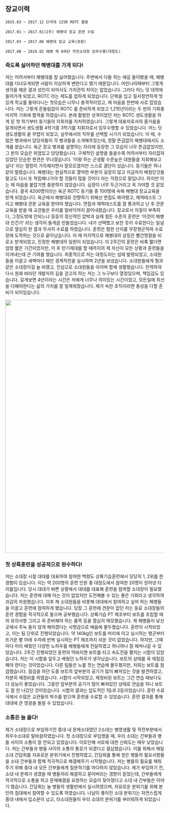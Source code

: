## 장교이력

```
2015.03 ~ 2017.12 단국대 125R ROTC 활동
			
2017.01 ~ 2017.01(2주) 해병대 장교 훈련 수료

2017.03 ~ 2017.08 해병대 장교 교육(포항)

2017.08 ~ 2019.02 해병 제 6여단 작전소대장 임무수행(대청도)
```

### 죽도록 싫어하던 해병대를 가게 되다!

저는 어려서부터 해병대를 참 싫어했습니다. 주변에서 다들 하는 얘길 들어봤을 때, 해병대를 다녀오게되면 사람이 이상하게 변한다고 했기 때문입니다. 어린나이때부터 그렇게 생각을 해온 결과 성인이 되어서도 가치관의 차이는 없었습니다. 그러다 어느 덧 대학에 들어가게 되었고, ROTC 라는 제도를 접하게 되었습니다. 단복을 입고 질서정연하게 멋있게 학교를 돌아다니는 첫모습은 너무나 충격적이었고, 제 마음을 한번에 사로 잡았습니다. 저는 그렇게 흔들림없이 ROTC 를 준비하게 되었고 1,2학년이라는 두 번의 기회중 마지막 기회에 합격을 하였습니다. 본래 활발한 성격이었던 저는 ROTC 생도생활을 하게 된 첫 학기부터 동기들의 지휘자를 자처하였습니다. 그렇게 대표자로서의 즐거움을 알게되면서 생도생활 4학기중 3학기를 지휘자로서 임무수행할 수 있었습니다. 어느 덧 생도생활의 끝 무렵이 되었고, 실무에서의 직무를 선택할 시기가 되었습니다. 이 때, 수많은 병과에서 담당자들이 각 병과들을 소개해주었는데, 정말 뜬금없이 해병대에서도 소개를 왔습니다. 육군 장교 병과를 설명하는 자리에 등장한 그 모습이 너무 뜬금없었지만, 그 분의 모습은 위엄있고 당당했습니다. 구체적인 설명을 들을수록 어려서부터 자리잡혀 있었던 단순한 편견은 무너졌습니다. ’이왕 하는 군생활 수준높은 대원들을 지휘해보고 싶다’ 라는 열망이 가득해지면서 잘모르겠지만 스스로 결단이 섰습니다. 동기들은 하나 같이 말렸습니다. 해병대는 현실적으로 열악한 부분이 굉장히 많고 지금까지 배웠던것들 말고도 다시 또 적립해나가야 할 것들이 많을 것이다 라는 걱정으로 말입니다. 하지만 이는 제 마음을 붙잡기엔 충분하지 않았습니다. 심장이 너무 두근거리고 꼭 가야할 것 같았습니다. 결국 4200명이라는 육군 ROTC 동기들 중 100명에 속해 해병대 장교교육을 받게 되었습니다. 육군에서 해병대로 전향하기 위해선 면접도 봐야했고, 체력테스트 그리고 해병대 관문 교육을 받아야 했습니다. 면접과 체력테스트를 잘 통과하고 난 후 관문교육을 받을 때 교관들은 우리를 밑바닥까지 끌어내렸습니다. 장교로서 자질이 부족하다, 그정도밖에 안되느냐 등등의 정신적인 압박과 실제 힘든 수준의 훈련은 ‘이것이 해병대 인건가’ 라는 생각이 들게끔 만들었습니다. 내가 선택했고 보란 듯이 수료한다는 일념으로 열심히 한 결과 무사히 수료를 하였습니다. 훈련은 험한 산지를 무장행군하여 수료장에 도착하는 것으로 끝이났습니다. 이 때 마지막으로 해병대의 상징은 빨간명찰을 비로소 받게되었고, 진정한 해병대의 일원이 되었습니다. 이 2주간의 훈련은 비록 짧다면 엄청 짧은 기간이었지만, 이 후 만기제대를 할 때까지의 제 자신이 모든 상황과 훈련들을 이겨내는데 큰 기여를 했습니다. 최종적으로 저는 대청도라는 섬에 발령되었고, 소대원들을 이끌고 새벽마다 해안 경계작전을 실시하며 2년을 보냈습니다. 소대원들에게 형과 같은 소대장이길 늘 바랬고, 진심으로 소대원들을 아끼며 함께 생활했습니다. 전역하여 다시 원래 바라던 개발자의 길을 걷고자 하는 저는 그 누구보다 열정있으며, 책임감도 있습니다. 길게보면 4년이라는 시간은 저에게 너무나 의미있는 시간이었고, 모든일에 최선을 다해야한다는 삶의 가치를 잘 일깨워줬습니다. 제가 속한 조직이라면 충성을 다할 준비가 되어있습니다.

<image src='https://github.com/wjdrhkd456/RESUME/blob/main/marine_history/images/mountain.jpg' width='600px' height='800px'/>

### 첫 상륙훈련을 성공적으로 완수하다!

저는 소대장 시절 대대를 대표하여 참여한 백령도 상륙기습훈련에서 당당히 1, 2위를 한 경험이 있습니다. 이는 약 200명의 훈련 인원 중 대청도에서 참여한 20명이 얻어낸 타이틀입니다. 당시 대대가 바쁜 상황에서 대대를 대표해 훈련을 참여할 소대장이 필요했습니다. 저는 훈련에 대해 아는 것이 없었지만 도전해볼 수 있는 좋은 기회라고 생각하여 과감히 자원했습니다. 이후 제 소대원들을 비롯해 대대에서 참여하고 싶어 하는 해병들을 이끌고 훈련에 참여하게 됐습니다. 당장 그 훈련에 견문이 없던 저는 동료 소대장들의 훈련 경험을 적극적으로 들으며 공부했습니다. 상륙기습 PT 체조부터 보트를 조립할 때의 유의사항 그리고 꼭 준비해야 하는 품목 등을 열심히 메모했습니다. 제 해병들이 낯선 곳에서 주눅 들지 않게 해야겠다는 사명감으로 배움에 몰두했습니다. 훈련이 시작되었고, 이는 팀 단위로 진행되었습니다. 약 140kg인 보트를 머리에 이고 실시하는 행군부터 뜨거운 볕 아래 수차례 반복 실시하는 PT 체조까지 쉬운 것이 없었습니다. 하지만, 그때마다 미리 배웠던 다양한 노하우를 해병들에게 전달하였고 하나하나 잘 헤쳐나갈 수 있었습니다. 2주간 진행되었던 훈련의 막바지엔 보트를 타고 속도전을 펼치는 시합이 있었습니다. 저는 이 시합을 앞두고 배웠던 노하우가 생각났습니다. 보트의 상태를 꼭 재점검해야 한다는 것이었습니다. 다른 팀들은 노를 젓는 연습에 몰두했지만, 저희는 보트를 점검했습니다. 점검을 하던 도중 보트의 앞부분의 공기가 많이 빠져있는 것을 발견하였고, 차분히 재정비를 하였습니다. 시합이 시작되었고, 재정비된 보트는 그간 연습 때보다도 더 성능이 좋았습니다. 그동안 앞부분의 공기가 많이 빠져있던 상태로 연습을 하니 보트도 잘 안 나갔던 것이었습니다. 시합의 결과는 압도적인 1등과 2등이었습니다. 훈련 수료식에서 수많은 교관들의 박수를 받으며 훈련을 수료할 수 있었습니다. 훈련 결과를 통해 대대에 큰 영광을 돌릴 수 있었습니다.

### 소통은 늘 옳다!

제가 소대장으로 부임하기전 중대 내 문제소대였던 2소대는 병영생활 및 작전부분에서 최우수소대로 탈바꿈하였습니다. 첫 소대장으로 부임했을 때, 우리 소대는 간부들과 병들 사이의 소통이 잘 안되고 있었습니다. 이로인해 서로에 대한 신뢰도는 매우 낮았습니다. 저는 간부들과 병들 사이의 소통의 통로가 되겠다고 결심했습니다. 이를 위해서 매일 소대 간담회를 자유로운 분위기에서 진행하였고, 간담회를 통해 얻은 병들의 필요사항들을 소대 간부들과 함께 적극적으로 해결해주기 시작했습니다. 저는 병들의 필요를 채워주기 위해 중대 내 모든 간부들에게 질문하기를 마다하지 않았습니다. 제가 부임하기 전, 소대 내 문제가 생겼을 때 병들끼리 해결하고 묻어버리는 경향이 짙었는데, 간부들에게 적극적으로 소통을 하고 문제해결을 요청하는 모습이 잦아졌다고 소대 내 간부들은 이야기 했습니다. 간담회는 늘 병들의 생활반에서 실시하였으며, 자유로운 분위기를 위해 본인의 침대에서 참여할 수 있도록 하였습니다. 나날이 좋아진 소대 분위기는 자연스럽게 중대 내에서 입소문이 났고, 타소대원들이 우리 소대의 분위기를 부러워하게 되었습니다.
